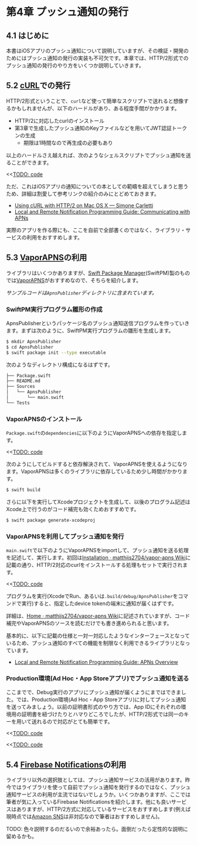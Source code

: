 # 第4章 プッシュ通知の発行

## 4.1 はじめに

本書はiOSアプリのプッシュ通知について説明していますが、その検証・開発のためにはプッシュ通知の発行の実装も不可欠です。本章では、HTTP/2形式でのプッシュ通知の発行のやり方をいくつか説明していきます。

## 5.2 [cURL](https://curl.haxx.se)での発行


HTTP/2形式ということで、`curl`など使って簡単なスクリプトで送れると想像するかもしれませんが、以下のハードルがあり、ある程度手間がかかります。

- HTTP/2に対応したcurlのインストール
- 第3章で生成したプッシュ通知のKeyファイルなどを用いてJWT認証トークンの生成
  - 期限は1時間なので再生成の必要もあり

以上のハードルさえ越えれば、次のようなシェルスクリプトでプッシュ通知を送ることができます。

<<[TODO: code](codes/chapter4/publish.sh)

ただ、これはiOSアプリの通知についての本としての範疇を超えてしまうと思うため、詳細は割愛して参考リンクの紹介のみにとどめておきます。

- [Using cURL with HTTP/2 on Mac OS X — Simone Carletti](https://simonecarletti.com/blog/2016/01/http2-curl-macosx/)
- [Local and Remote Notification Programming Guide: Communicating with APNs](https://developer.apple.com/library/content/documentation/NetworkingInternet/Conceptual/RemoteNotificationsPG/CommunicatingwithAPNs.html)


実際のアプリを作る際にも、ここを自前で全部書くのではなく、ライブラリ・サービスの利用をおすすめします。

## 5.3 [VaporAPNS](https://github.com/matthijs2704/vapor-apns)の利用

ライブラリはいくつかありますが、[Swift Package Manager](https://github.com/apple/swift-package-manager)(SwiftPM)製のものでは[VaporAPNS](https://github.com/matthijs2704/vapor-apns)がおすすめなので、そちらを紹介します。

_サンプルコードは`ApnsPublisher`ディレクトリに含まれています。_

### SwiftPM実行プログラム雛形の作成

ApnsPublisherというパッケージ名のプッシュ通知送信プログラムを作っていきます。まずは次のように、SwiftPM実行プログラムの雛形を生成します。

```sh
$ mkdir ApnsPublisher
$ cd ApnsPublisher
$ swift package init --type executable
```

次のようなディレクトリ構成になるはずです。

```txt
├── Package.swift
├── README.md
├── Sources
│   └── ApnsPublisher
│       └── main.swift
└── Tests
```

### VaporAPNSのインストール

`Package.swift`の`dependencies`に以下のようにVaporAPNSへの依存を指定します。

<<[TODO: code](codes/chapter4/Package.swift)

次のようにしてビルドすると依存解決されて、VaporAPNSを使えるようになります。VaporAPNSは多くのライブラリに依存しているため少し時間がかかります。

```sh
$ swift build
```

さらに以下を実行してXcodeプロジェクトを生成して、以後のプログラム記述はXcode上で行うのがコード補完も効くためおすすめです。

```sh
$ swift package generate-xcodeproj
```

### VaporAPNSを利用してプッシュ通知を発行

`main.swift`で以下のようにVaporAPNSをimportして、プッシュ通知を送る処理を記述して、実行します。初回は[Installation · matthijs2704/vapor-apns Wiki](https://github.com/matthijs2704/vapor-apns/wiki/%F0%9F%94%A7-Installation)に記載の通り、HTTP/2対応のcurlをインストールする処理もセットで実行されます。

<<[TODO: code](codes/chapter4/main.swift)

プログラムを実行(XcodeでRun、あるいは`.build/debug/ApnsPublisher`をコマンドで実行)すると、指定したdevice tokenの端末に通知が届くはずです。

詳細は、[Home · matthijs2704/vapor-apns Wiki](https://github.com/matthijs2704/vapor-apns/wiki)に記述されていますが、コード補完やVaporAPNSのソースを読むだけでも書き進められると思います。

基本的に、以下に記載の仕様と一対一対応したようなインターフェースとなっているため、プッシュ通知のすべての機能を制限なく利用できるライブラリとなっています。

- [Local and Remote Notification Programming Guide: APNs Overview](https://developer.apple.com/library/content/documentation/NetworkingInternet/Conceptual/RemoteNotificationsPG/APNSOverview.html#//apple_ref/doc/uid/TP40008194-CH8-SW1)

### Production環境(Ad Hoc・App Storeアプリ)でプッシュ通知を送る

ここまでで、Debug実行のアプリにプッシュ通知が届くようにまではできました。では、Production環境(Ad Hoc・App Storeアプリ)に対してプッシュ通知を送ってみましょう。以前の証明書形式のやり方では、App IDにそれぞれの環境用の証明書を紐づけたりとハマりどころでしたが、HTTP/2形式では同一のキーを用いて送れるので対応がとても簡単です。

<<[TODO: code](codes/chapter4/main_sandbox.swift)

<<[TODO: code](codes/chapter4/main_loop.swift)

## 5.4 [Firebase Notifications](https://firebase.google.com/docs/cloud-messaging/)の利用

ライブラリ以外の選択肢としては、プッシュ通知サービスの活用があります。昨今ではライブラリを使って自前でプッシュ通知を発行するのではなく、プッシュ通知サービスの利用が主流ではないでしょうか。いくつかありますが、ここでは筆者が気に入っているFirebase Notificationsを紹介します。他にも良いサービスはありますが、HTTP/2方式に対応しているサービスをおすすめします(例えば現時点では[Amazon SNS](https://aws.amazon.com/sns/)は非対応なので筆者はおすすめしません)。

TODO: 色々説明するのだるいので余裕あったら。面倒だったら定性的な説明に留めるかも。

